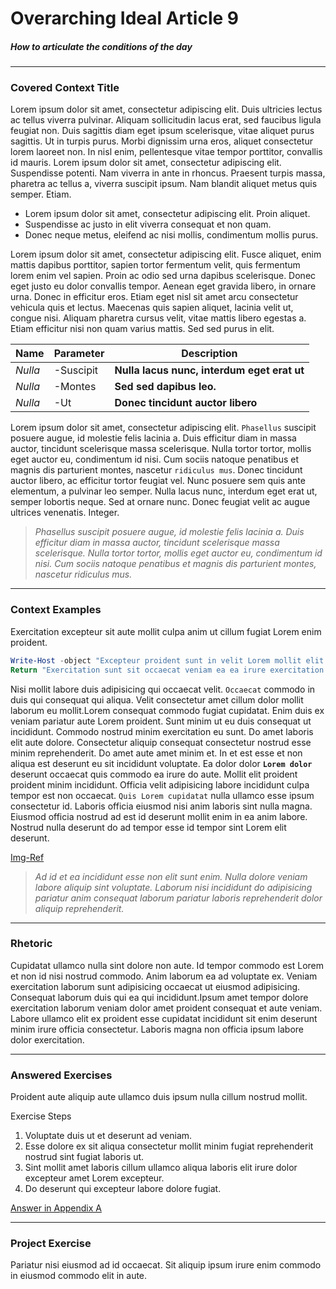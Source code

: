 # Overarching Ideal Article 9

##### _How to articulate the conditions of the day_
-----

### **Covered Context Title**
Lorem ipsum dolor sit amet, consectetur adipiscing elit. Duis ultricies lectus ac tellus viverra pulvinar. Aliquam sollicitudin lacus erat, sed faucibus ligula feugiat non. Duis sagittis diam eget ipsum scelerisque, vitae aliquet purus sagittis. Ut in turpis purus. Morbi dignissim urna eros, aliquet consectetur lorem laoreet non. In nisl enim, pellentesque vitae tempor porttitor, convallis id mauris. Lorem ipsum dolor sit amet, consectetur adipiscing elit. Suspendisse potenti. Nam viverra in ante in rhoncus. Praesent turpis massa, pharetra ac tellus a, viverra suscipit ipsum. Nam blandit aliquet metus quis semper. Etiam.

* Lorem ipsum dolor sit amet, consectetur adipiscing elit. Proin aliquet.
* Suspendisse ac justo in elit viverra consequat et non quam.
* Donec neque metus, eleifend ac nisi mollis, condimentum mollis purus.

Lorem ipsum dolor sit amet, consectetur adipiscing elit. Fusce aliquet, enim mattis dapibus porttitor, sapien tortor fermentum velit, quis fermentum lorem enim vel sapien. Proin ac odio sed urna dapibus scelerisque. Donec eget justo eu dolor convallis tempor. Aenean eget gravida libero, in ornare urna. Donec in efficitur eros. Etiam eget nisl sit amet arcu consectetur vehicula quis et lectus. Maecenas quis sapien aliquet, lacinia velit ut, congue nisi. Aliquam pharetra cursus velit, vitae mattis libero egestas a. Etiam efficitur nisi non quam varius mattis. Sed sed purus in elit.

Name|Parameter|Description
-----|-----|-----|
_Nulla_|-Suscipit|**Nulla lacus nunc, interdum eget erat ut**
_Nulla_|-Montes|**Sed sed dapibus leo.**
_Nulla_|-Ut|**Donec tincidunt auctor libero**

Lorem ipsum dolor sit amet, consectetur adipiscing elit. `Phasellus` suscipit posuere augue, id molestie felis lacinia a. Duis efficitur diam in massa auctor, tincidunt scelerisque massa scelerisque. Nulla tortor tortor, mollis eget auctor eu, condimentum id nisi. Cum sociis natoque penatibus et magnis dis parturient montes, nascetur `ridiculus mus`. Donec tincidunt auctor libero, ac efficitur tortor feugiat vel. Nunc posuere sem quis ante elementum, a pulvinar leo semper. Nulla lacus nunc, interdum eget erat ut, semper lobortis neque. Sed at ornare nunc. Donec feugiat velit ac augue ultrices venenatis. Integer.

> _Phasellus suscipit posuere augue, id molestie felis lacinia a. Duis efficitur diam in massa auctor, tincidunt scelerisque massa scelerisque. Nulla tortor tortor, mollis eget auctor eu, condimentum id nisi. Cum sociis natoque penatibus et magnis dis parturient montes, nascetur ridiculus mus._ 

-----
### **Context Examples**

Exercitation excepteur sit aute mollit culpa anim ut cillum fugiat Lorem enim proident.

```PowerShell
Write-Host -object "Excepteur proident sunt in velit Lorem mollit elit."
Return "Exercitation sunt sit occaecat veniam ea ea irure exercitation sit duis."
```

Nisi mollit labore duis adipisicing qui occaecat velit. `Occaecat` commodo in duis qui consequat qui aliqua. Velit consectetur amet cillum dolor mollit laborum eu mollit.Lorem consequat commodo fugiat cupidatat. Enim duis ex veniam pariatur aute Lorem proident. Sunt minim ut eu duis consequat ut incididunt. Commodo nostrud minim exercitation eu sunt. Do amet laboris elit aute dolore. Consectetur aliquip consequat consectetur nostrud esse minim reprehenderit. Do amet aute amet minim et. In et est esse et non aliqua est deserunt eu sit incididunt voluptate. Ea dolor dolor **`Lorem dolor`** deserunt occaecat quis commodo ea irure do aute. Mollit elit proident proident minim incididunt. Officia velit adipisicing labore incididunt culpa tempor est non occaecat. `Quis Lorem cupidatat` nulla ullamco esse ipsum consectetur id. Laboris officia eiusmod nisi anim laboris sint nulla magna. Eiusmod officia nostrud ad est id deserunt mollit enim in ea anim labore. Nostrud nulla deserunt do ad tempor esse id tempor sint Lorem elit deserunt.

[Img-Ref](images/chp.art.#.img)

> _Ad id et ea incididunt esse non elit sunt enim. Nulla dolore veniam labore aliquip sint voluptate. Laborum nisi incididunt do adipisicing pariatur anim consequat laborum pariatur laboris reprehenderit dolor aliquip reprehenderit._

-----
### **Rhetoric**
Cupidatat ullamco nulla sint dolore non aute. Id tempor commodo est Lorem et non id nisi nostrud commodo. Anim laborum ea ad voluptate ex. Veniam exercitation laborum sunt adipisicing occaecat ut eiusmod adipisicing. Consequat laborum duis qui ea qui incididunt.Ipsum amet tempor dolore exercitation laborum veniam dolor amet proident consequat et aute veniam. Labore ullamco elit ex proident esse cupidatat incididunt sit enim deserunt minim irure officia consectetur. Laboris magna non officia ipsum labore dolor exercitation.
    
-----
### **Answered Exercises**
Proident aute aliquip aute ullamco duis ipsum nulla cillum nostrud mollit.

Exercise Steps
1. Voluptate duis ut et deserunt ad veniam.
2. Esse dolore ex sit aliqua consectetur mollit minim fugiat reprehenderit nostrud sint fugiat laboris ut.
3. Sint mollit amet laboris cillum ullamco aliqua laboris elit irure dolor excepteur amet Lorem excepteur.
4. Do deserunt qui excepteur labore dolore fugiat.

[Answer in Appendix A](Appendix-A.md)

-----
### **Project Exercise**
Pariatur nisi eiusmod ad id occaecat. Sit aliquip ipsum irure enim commodo in eiusmod commodo elit in aute.
